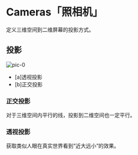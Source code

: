 # Cameras「照相机」
定义三维空间到二维屏幕的投影方式。
## 投影
![pic-0](https://raw.githubusercontent.com/LouisTsang-jk/Learn-Web/master/image/cameras-1.png)
- [a]透视投影
- [b]正交投影
### 正交投影
对于三维空间内平行的线，投影到二维空间也一定平行。
### 透视投影
获取类似人眼在真实世界看到“近大远小”的效果。